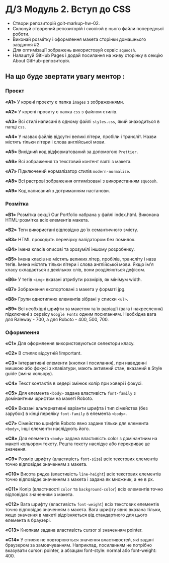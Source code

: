 # Д/З Модуль 2. Вступ до CSS

- Створи репозиторій goit-markup-hw-02.
- Склонуй створений репозиторій і скопіюй в нього файли попередньої роботи.
- Виконай розмітку і оформлення макета сторінки домашнього завдання #2.
- Для оптимізації зображень використовуй сервіс `squoosh`.
- Налаштуй GitHub Pages і додай посилання на живу сторінку в секцію About
  GitHub-репозиторія.

## На що буде звертати увагу ментор :

### **Проєкт**

**«A1»** У корені проєкту є папка `images` з зображеннями.

**«A2»** У корені проєкту є папка `css` з файлом стилів.

**«A3»** Всі стилі написані в одному файлі `styles.css`, який знаходиться в
папці `css`.

**«A4»** У назвах файлів відсутні великі літери, пробіли і трансліт. Назви
містять тільки літери і слова англійської мови.

**«A5»** Вихідний код відформатований за допомогою `Prettier`.

**«A6»** Всі зображення та текстовий контент взяті з макета.

**«A7»** Підключений нормалізатор стилів `modern-normalize`.

**«A8»** Всі растрові зображення оптимізовані з використанням `squoosh`.

**«A9»** Код написаний з дотриманням настанови.

### **Розмітка**

**«B1»** Розмітка секції Our Portfolio набрана у файлі index.html. Виконана
HTML-розмітка всіх елементів макета.

**«B2»** Теги використані відповідно до їх семантичного змісту.

**«B3»** HTML проходить перевірку валідатором без помилок.

**«B4»** Імена класів описові та зрозумілі іншому розробнику.

**«B5»** Імена класів не містять великих літер, пробілів, трансліту і назв
тегів. Імена містять тільки літери і слова англійської мови. Якщо ім'я класу
складається з декількох слів, вони розділяються дефісом.

**«B6»** У тегів `<img>` вказані атрибути розмірів, як мінімум width.

**«B7»** Зображення експортовані з макета у форматі jpg.

**«B8»** Групи однотипних елементів зібрані у списки `<ul>`.

**«B9»** Всі необхідні шрифти за макетом та їх варіації (вага і накреслення)
підключені з сервісу `Google Fonts` одним посиланням. Необхідна вага для
Raleway - 700, а для Roboto - 400, 500, 700.

### **Оформлення**

**«C1»** Для оформлення використовуються селектори класу.

**«C2»** В стилях відсутній !important.

**«C3»** Інтерактивні елементи (кнопки і посилання), при наведенні мишкою або
фокусі з клавіатури, мають активний стан, вказаний в Style guide (зміна
кольору).

**«С4»** Текст контактів в хедері змінює колір при ховері і фокусі.

**«С5»** Для елемента `<body>` задана властивість `font-family` з домінантним
шрифтом на макеті Roboto.

**«С6»** Вказані альтернативні варіанти шрифта і тип сімейства (без зарубок) в
кінці переліку `font-family` в елемента `<body>`.

**«С7»** Сімейство шрифтів Roboto явно задане тільки для елемента `<body>`, інші
елементи наслідують його.

**«С8»** Для елемента `<body>` задана властивість color з домінантним на макеті
кольором тексту. Решта тексту наслідує або перекриває це значення.

**«С9»** Розмір шрифту (властивість `font-size`) всіх текстових елементів точно
відповідає значенням з макета.

**«С10»** Висота рядка (властивість `line-height`) всіх текстових елементів
точно відповідає значенням з макета і задана як множник, а не в px.

**«С11»** Колір (властивості `color` та `background-color`) всіх елементів точно
відповідає значенням з макета.

**«С12»** Вага шрифту (властивість `font-weight`) всіх текстових елементів точно
відповідає значенням з макета. Вага шрифту явно вказана тільки, якщо значення в
макеті відрізняється від стандартного для цього елемента в браузері.

**«С13»** Кнопкам задана властивість cursor зі значенням pointer.

**«С14»** У стилях не повторюються значення властивостей, які задані браузером
за замовчуванням. Наприклад, посиланням не потрібно вказувати cursor: pointer, а
абзацам font-style: normal або font-weight: 400.
